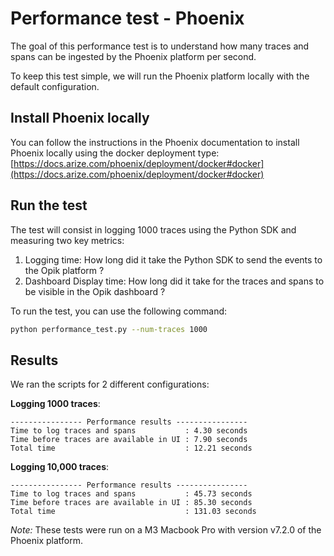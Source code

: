 # Performance test - Phoenix

The goal of this performance test is to understand how many traces and spans can be ingested by the Phoenix platform per second.

To keep this test simple, we will run the Phoenix platform locally with the default configuration.

## Install Phoenix locally

You can follow the instructions in the Phoenix documentation to install Phoenix locally using the docker deployment type: [https://docs.arize.com/phoenix/deployment/docker#docker](https://docs.arize.com/phoenix/deployment/docker#docker)

## Run the test

The test will consist in logging 1000 traces using the Python SDK and measuring two key metrics:
1. Logging time: How long did it take the Python SDK to send the events to the Opik platform ?
2. Dashboard Display time: How long did it take for the traces and spans to be visible in the Opik dashboard ?

To run the test, you can use the following command:

```bash
python performance_test.py --num-traces 1000
```

## Results

We ran the scripts for 2 different configurations:

**Logging 1000 traces**:
```
---------------- Performance results ----------------
Time to log traces and spans           : 4.30 seconds
Time before traces are available in UI : 7.90 seconds
Total time                             : 12.21 seconds
```

**Logging 10,000 traces**:
```
---------------- Performance results ----------------
Time to log traces and spans           : 45.73 seconds
Time before traces are available in UI : 85.30 seconds
Total time                             : 131.03 seconds
```

*Note:* These tests were run on a M3 Macbook Pro with version v7.2.0 of the Phoenix platform.
